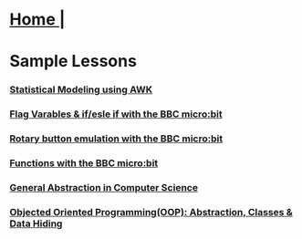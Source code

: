 # [Home |](../index.md)
# Sample Lessons
### [Statistical Modeling using AWK](https://github.com/hunter-teacher-cert/reg_assignments-SAYbaw/tree/main/FinalProjectSabaughSpring22)
### [Flag Varables & if/esle if with the BBC micro:bit](./ButtonLogic.md)
### [Rotary button emulation with the BBC micro:bit](./Rotary.md)
### [Functions with the BBC micro:bit](./FunctionsUnit.md)
### [General Abstraction in Computer Science](https://github.com/hunter-teacher-cert/cohort-3-summer-work-SAYbaw/tree/master/methods/11_lessons/lesson_00)
### [Objected Oriented Programming(OOP): Abstraction, Classes & Data Hiding](https://github.com/hunter-teacher-cert/cohort-3-summer-work-SAYbaw/tree/master/methods/11_lessons/lesson_01) 


